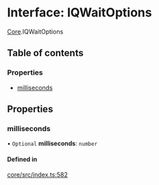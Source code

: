 # Interface: IQWaitOptions

[Core](../modules/Core.md).IQWaitOptions

## Table of contents

### Properties

- [milliseconds](Core.IQWaitOptions.md#milliseconds)

## Properties

### milliseconds

• `Optional` **milliseconds**: `number`

#### Defined in

[core/src/index.ts:582](https://github.com/iniquitybbs/iniquity/blob/722e6ba/packages/core/src/index.ts#L582)
